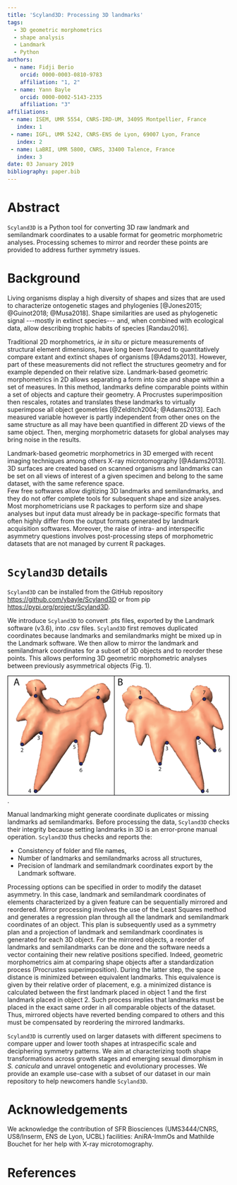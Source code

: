 ```yaml
---
title: 'Scyland3D: Processing 3D landmarks'
tags:
  - 3D geometric morphometrics
  - shape analysis
  - Landmark
  - Python
authors:
  - name: Fidji Berio
    orcid: 0000-0003-0810-9783
    affiliation: "1, 2"
  - name: Yann Bayle
    orcid: 0000-0002-5143-2335
    affiliation: "3"
affiliations:
 - name: ISEM, UMR 5554, CNRS-IRD-UM, 34095 Montpellier, France
   index: 1
 - name: IGFL, UMR 5242, CNRS-ENS de Lyon, 69007 Lyon, France
   index: 2
 - name: LaBRI, UMR 5800, CNRS, 33400 Talence, France
   index: 3
date: 03 January 2019
bibliography: paper.bib
---
```


# Abstract

``Scyland3D`` is a Python tool for converting 3D raw landmark and semilandmark coordinates to a usable format for geometric morphometric analyses.
Processing schemes to mirror and reorder these points are provided to address further symmetry issues.

# Background

Living organisms display a high diversity of shapes and sizes that are used to characterize ontogenetic stages and phylogenies [@Jones2015; @Guinot2018; @Musa2018].
Shape similarities are used as phylogenetic signal ---mostly in extinct species--- and, when combined with ecological data, allow describing trophic habits of species [Randau2016].

Traditional 2D morphometrics, _ie in situ_ or picture measurements of structural element dimensions, have long been favoured to quantitatively compare extant and extinct shapes of organisms [@Adams2013].
However, part of these measurements did not reflect the structures geometry and for example depended on their relative size.
Landmark-based geometric morphometrics in 2D allows separating a form into size and shape within a set of measures.
In this method, landmarks define comparable points within a set of objects and capture their geometry.
A Procrustes superimposition then rescales, rotates and translates these landmarks to virtually superimpose all object geometries [@Zelditch2004; @Adams2013]. 
Each measured variable however is partly independent from other ones on the same structure as all may have been quantified in different 2D views of the same object.
Then, merging morphometric datasets for global analyses may bring noise in the results.

Landmark-based geometric morphometrics in 3D emerged with recent imaging techniques among others X-ray microtomography [@Adams2013]. 
3D surfaces are created based on scanned organisms and landmarks can be set on all views of interest of a given specimen and belong to the same dataset, with the same reference space.   
Few free softwares allow digitizing 3D landmarks and semilandmarks, and they do not offer complete tools for subsequent shape and size analyses.
Most morphometricians use R packages to perform size and shape analyses but input data must already be in package-specific formats that often highly differ from the output formats generated by landmark acquisition softwares.
Moreover, the raise of intra- and interspecific asymmetry questions involves post-processing steps of morphometric datasets that are not managed by current R packages.

# ``Scyland3D`` details

``Scyland3D`` can be installed from the GitHub repository https://github.com/ybayle/Scyland3D or from pip https://pypi.org/project/Scyland3D.

We introduce ``Scyland3D`` to convert .pts files, exported by the Landmark software (v3.6), into .csv files.
``Scyland3D`` first removes duplicated coordinates because landmarks and semilandmarks might be mixed up in the Landmark software.
We then allow to mirror the landmark and semilandmark coordinates for a subset of 3D objects and to reorder these points.
This allows performing 3D geometric morphometric analyses between previously asymmetrical objects (Fig. 1).

![Landmarked small-spotted catshark _Scyliorhinus canicula_ (A) upper tooth and (B) lower tooth. Only landmarks are drawn but semilandmarks can be set between them. Numbers indicate their relative order of setting. Surfaces were generated based on 3D X-ray microtomography scans.](figure1.png).

Manual landmarking might generate coordinate duplicates or missing landmarks ad semilandmarks.
Before processing the data, ``Scyland3D`` checks their integrity because setting landmarks in 3D is an error-prone manual operation.
``Scyland3D`` thus checks and reports the:

- Consistency of folder and file names,
- Number of landmarks and semilandmarks across all structures,
- Precision of landmark and semilandmark coordinates export by the Landmark software.

Processing options can be specified in order to modify the dataset asymmetry.
In this case, landmark and semilandmark coordinates of elements characterized by a given feature can be sequentially mirrored and reordered.
Mirror processing involves the use of the Least Squares method and generates a regression plan through all the landmark and semilandmark coordinates of an object.
This plan is subsequently used as a symmetry plan and a projection of landmark and semilandmark coordinates is generated for each 3D object.
For the mirrored objects, a reorder of landmarks and semilandmarks can be done and the software needs a vector containing their new relative positions specified. 
Indeed, geometric morphometrics aim at comparing shape objects after a standardization process (Procrustes superimposition).
During the latter step, the space distance is minimized between equivalent landmarks.
This equivalence is given by their relative order of placement, e.g. a minimized distance is calculated between the first landmark placed in object 1 and the first landmark placed in object 2.
Such process implies that landmarks must be placed in the exact same order in all comparable objects of the dataset.
Thus, mirrored objects have reverted bending compared to others and this must be compensated by reordering the mirrored landmarks.

``Scyland3D`` is currently used on larger datasets with different specimens to compare upper and lower tooth shapes at intraspecific scale and deciphering symmetry patterns.
We aim at characterizing tooth shape transformations across growth stages and emerging sexual dimorphism in _S. canicula_ and unravel ontogenetic and evolutionary processes.
We provide an example use-case with a subset of our dataset in our main repository to help newcomers handle ``Scyland3D``.

# Acknowledgements

We acknowledge the contribution of SFR Biosciences (UMS3444/CNRS, US8/Inserm, ENS de Lyon, UCBL) facilities: AniRA-ImmOs and Mathilde Bouchet for her help with X-ray microtomography.

# References

